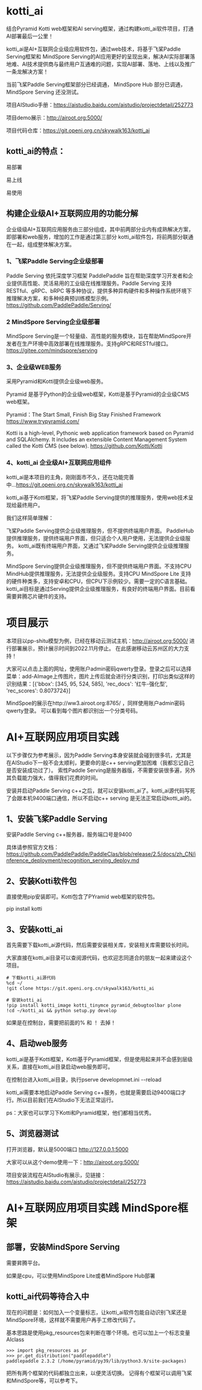 # kotti_ai
结合Pyramid Kotti web框架和AI serving框架，通过构建kotti_ai软件项目，打通AI部署最后一公里！

kotti_ai是AI+互联网企业级应用软件包，通过web技术，将基于飞桨Paddle Serving框架和 MindSpore Serving的AI应用更好的呈现出来，解决AI实际部署落地难、AI技术提供商与最终用户互通难的问题，实现AI部署、落地、上线以及推广一条龙解决方案！

当前飞桨Paddle Serving框架部分已经调通， MindSpore Hub 部分已调通，MindSpore Serving 还没测试。

项目AIStudio手册：https://aistudio.baidu.com/aistudio/projectdetail/252773

项目demo展示：http://airoot.org:5000/

项目代码仓库：https://git.openi.org.cn/skywalk163/kotti_ai

## kotti_ai的特点：
易部署

易上线

易使用

## 构建企业级AI+互联网应用的功能分解
企业级级AI+互联网应用服务由三部分组成，其中前两部分业内有成熟解决方案，即部署和web服务，增加的工作是通过第三部分 kotti_ai软件包，将前两部分联通在一起，组成整体解决方案。

### 1、飞桨Paddle Serving企业级部署
Paddle Serving 依托深度学习框架 PaddlePaddle 旨在帮助深度学习开发者和企业提供高性能、灵活易用的工业级在线推理服务。Paddle Serving 支持 RESTful、gRPC、bRPC 等多种协议，提供多种异构硬件和多种操作系统环境下推理解决方案，和多种经典预训练模型示例。 https://github.com/PaddlePaddle/Serving/

### 2 MindSpore Serving企业级部署
MindSpore Serving是一个轻量级、高性能的服务模块，旨在帮助MindSpore开发者在生产环境中高效部署在线推理服务。支持gRPC和RESTful接口。https://gitee.com/mindspore/serving

### 3、企业级WEB服务
采用Pyramid和Kotti提供企业级web服务。

Pyramid 是基于Python的企业级web框架，Kotti是基于Pyramid的企业级CMS web框架。

Pyramid：The Start Small, Finish Big Stay Finished Framework https://www.trypyramid.com/

Kotti is a high-level, Pythonic web application framework based on Pyramid and SQLAlchemy. It includes an extensible Content Management System called the Kotti CMS (see below). https://github.com/Kotti/Kotti

### 4、kotti_ai 企业级AI+互联网应用组件
kotti_ai是本项目的主角，刚刚面市不久，还在功能完善中...https://git.openi.org.cn/skywalk163/kotti_ai

kotti_ai基于Kotti框架，将飞桨Paddle Serving提供的推理服务，使用web技术呈现给最终用户。

我们这样简单理解：

飞桨Paddle Serving提供企业级推理服务，但不提供终端用户界面。
PaddleHub提供推理服务，提供终端用户界面，但只适合个人用户使用，无法提供企业级服务。
kotti_ai既有终端用户界面，又通过飞桨Paddle Serving提供企业级推理服务。

MindSpore Serving提供企业级推理服务，但不提供终端用户界面。不支持CPU
MindHub提供推理服务，无法提供企业级服务。支持CPU
MindSpore Lite 支持的硬件种类多，支持安卓和CPU，但CPU下示例较少。需要一定的C语言基础。
kotti_ai目标是通过Serving提供企业级推理服务，有良好的终端用户界面。目前看需要昇腾芯片硬件的支持。

# 项目展示
本项目以pp-shitu模型为例，已经在移动云测试主机：http://airoot.org:5000/  进行部署展示，预计展示时间到2022.11月停止。 在此感谢移动云苏州区的大力支持！

大家可以点击上面的网址，使用账户admin密码qwerty登录。登录之后可以选择菜单：add-AImage上传图片，图片上传后就会进行分类识别，打印出类似这样的识别结果：[{'bbox': [345, 95, 524, 585], 'rec_docs': '红牛-强化型', 'rec_scores': 0.8073724}]

MindSpoe的展示在http://ww3.airoot.org:8765/ ，同样使用账户admin密码qwerty登录。
可以看到每个图片都识别出一个分类号码。

# AI+互联网应用项目实践
以下步骤仅为参考展示，因为Paddle Serving本身安装就会碰到很多坑，尤其是在AIStudio下一般不会太顺利，更要命的是c++ serving更加困难（我都忘记自己是否安装成功过了）。 索性Paddle Serving是服务器版，不需要安装很多遍，另外其负载能力强大，值得我们花费的时间。

安装并启动Paddle Serving c++之后，就可以安装kotti_ai了。kotti_ai源代码写死了会跟本机9400端口通信，所以不启动c++ serving 是无法正常启动kotti_ai的。

## 1、安装飞桨Paddle Serving
安装Paddle Serving c++服务器，服务端口号是9400

具体请参照官方文档：https://github.com/PaddlePaddle/PaddleClas/blob/release/2.5/docs/zh_CN/inference_deployment/recognition_serving_deploy.md

## 2、安装Kotti软件包
直接使用pip安装即可。Kotti包含了PYramid web框架的软件包。


pip install kotti
## 3、安装kotti_ai
首先需要下载kotti_ai源代码，然后需要安装相关库，安装相关库需要较长时间。

大家直接在kotti_ai目录可以查阅源代码，也欢迎志同道合的朋友一起来建设这个项目。

```
# 下载kotti_ai源代码
%cd ~/
!git clone https://git.openi.org.cn/skywalk163/kotti_ai

# 安装kotti_ai
!pip install kotti_image kotti_tinymce pyramid_debugtoolbar plone
!cd ~/kotti_ai && python setup.py develop 
```
如果是在控制台，需要把前面的% 和 ！ 去掉！

## 4、启动web服务
kotti_ai是基于Kotti框架，Kotti基于Pyramid框架，但是使用起来并不会感到层级关系，直接在kotti_ai目录启动web服务即可。

在控制台进入kotti_ai目录，执行pserve developmnet.ini --reload

kotti_ai需要本地启动Paddle Serving c++服务，也就是需要启动9400端口才行。所以目前我们在AIStudio下无法正常运行。

ps：大家也可以学习下Kotti和Pyramid框架，他们都相当优秀。

## 5、浏览器测试
打开浏览器，默认是5000端口 http://127.0.0.1:5000

大家可以从这个demo使用一下：http://airoot.org:5000/ 

项目安装流程在AIStudio有展示，见链接：https://aistudio.baidu.com/aistudio/projectdetail/252773

# AI+互联网应用项目实践 MindSpore框架
## 部署，安装MindSpore Serving
需要昇腾平台。

如果是cpu，可以使用MindSpore Lite或者MindSpore Hub部署

## kotti_ai代码等待合入中
现在的问题是：如何加入一个变量标志，让kotti_ai软件包能自动识别飞桨还是MindSpore环境，这样就不需要用户再手工修改代码了。

基本思路是使用pkg_resources包来判断在哪个环境。也可以加上一个标志变量AIclass
```
>>> import pkg_resources as pr
>>> pr.get_distribution("paddlepaddle")
paddlepaddle 2.3.2 (/home/pyramid/py39/lib/python3.9/site-packages)
```
把所有两个框架的代码都独立出来，以便灵活切换。 
记得有个框架可以调用飞桨和MindSpore等，可以参考下。
